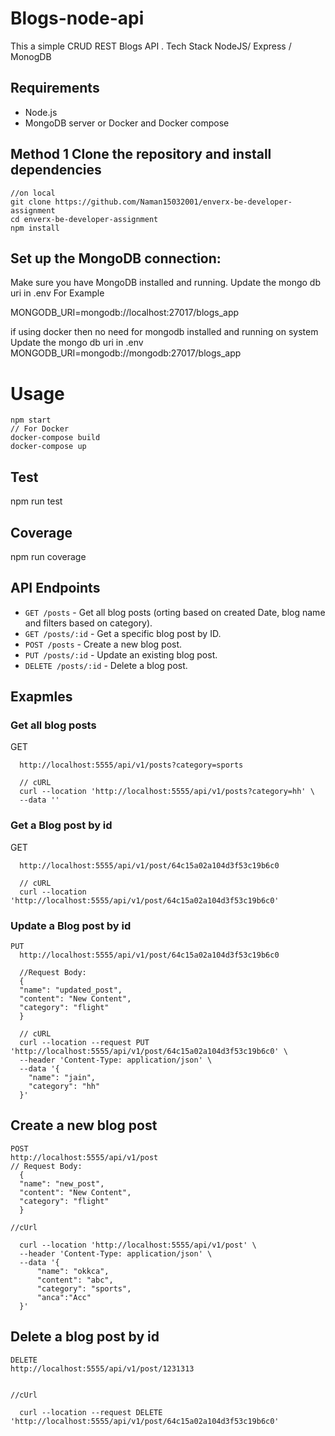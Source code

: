 # Blogs-node-api  
This a simple CRUD REST Blogs API . Tech Stack NodeJS/ Express / MonogDB

## Requirements

- Node.js 
- MongoDB server or Docker and Docker compose
  
## Method 1 Clone the repository and install dependencies

``` 
//on local
git clone https://github.com/Naman15032001/enverx-be-developer-assignment
cd enverx-be-developer-assignment
npm install
```

## Set up the MongoDB connection:

Make sure you have MongoDB installed and running.
Update the  mongo db uri in .env For Example 

MONGODB_URI=mongodb://localhost:27017/blogs_app 

if using docker then no need for mongodb installed and running on system
Update the  mongo db uri in .env MONGODB_URI=mongodb://mongodb:27017/blogs_app 

# Usage

``` 
npm start
// For Docker
docker-compose build
docker-compose up
```

## Test
npm run test

## Coverage
npm run coverage

## API Endpoints

- `GET /posts` - Get all blog posts (orting based on created Date, blog name and filters based on category).
- `GET /posts/:id` - Get a specific blog post by ID.
- `POST /posts` - Create a new blog post.
- `PUT /posts/:id` - Update an existing blog post.
- `DELETE /posts/:id` - Delete a blog post.

## Exapmles

###  Get all blog posts
GET

```
  http://localhost:5555/api/v1/posts?category=sports

  // cURL
  curl --location 'http://localhost:5555/api/v1/posts?category=hh' \
  --data ''
```


### Get a Blog post by id
GET

```
  http://localhost:5555/api/v1/post/64c15a02a104d3f53c19b6c0

  // cURL
  curl --location 'http://localhost:5555/api/v1/post/64c15a02a104d3f53c19b6c0'
```

### Update a Blog post by id

```
PUT
  http://localhost:5555/api/v1/post/64c15a02a104d3f53c19b6c0

  //Request Body:
  {
  "name": "updated_post",
  "content": "New Content",
  "category": "flight"
  }

  // cURL
  curl --location --request PUT 'http://localhost:5555/api/v1/post/64c15a02a104d3f53c19b6c0' \
  --header 'Content-Type: application/json' \
  --data '{
    "name": "jain",
    "category": "hh"
  }'
```

## Create a new blog post

```
POST
http://localhost:5555/api/v1/post
// Request Body:
  {
  "name": "new_post",
  "content": "New Content",
  "category": "flight"
  }

//cUrl

  curl --location 'http://localhost:5555/api/v1/post' \
  --header 'Content-Type: application/json' \
  --data '{
      "name": "okkca",
      "content": "abc",
      "category": "sports",
      "anca":"Acc"
  }'

```

## Delete a  blog post by id

```
DELETE 
http://localhost:5555/api/v1/post/1231313


//cUrl

  curl --location --request DELETE 'http://localhost:5555/api/v1/post/64c15a02a104d3f53c19b6c0'

```


